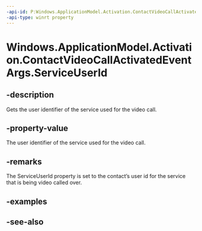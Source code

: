 ```yaml
---
-api-id: P:Windows.ApplicationModel.Activation.ContactVideoCallActivatedEventArgs.ServiceUserId
-api-type: winrt property
---
```


<!-- Property syntax
public string ServiceUserId { get; }
-->

# Windows.ApplicationModel.Activation.ContactVideoCallActivatedEventArgs.ServiceUserId

## -description
Gets the user identifier of the service used for the video call.

## -property-value
The user identifier of the service used for the video call.

## -remarks
The ServiceUserId property is set to the contact’s user id for the service that is being video called over.

## -examples

## -see-also
